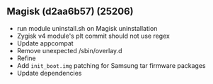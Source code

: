 ## Magisk (d2aa6b57) (25206)

- run module uninstall.sh on Magisk uninstallation
- Zygisk v4 module's plt commit should not use regex
- Update appcompat
- Remove unexpected /sbin/overlay.d
- Refine
- Add `init_boot.img` patching for Samsung tar firmware packages
- Update dependencies
